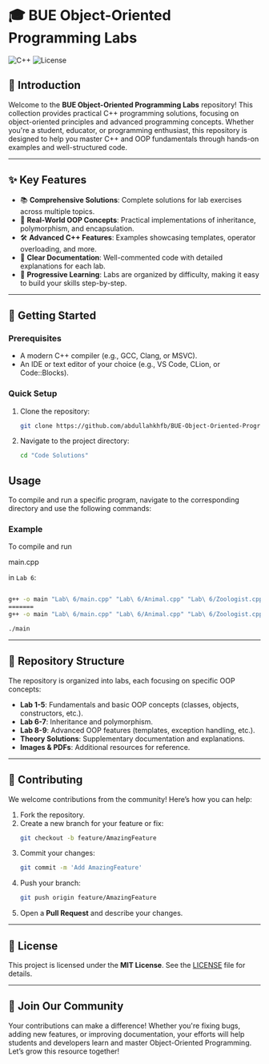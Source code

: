 # 🎓 BUE Object-Oriented Programming Labs

![C++](https://img.shields.io/badge/C%2B%2B-00599C?style=for-the-badge&logo=c%2B%2B&logoColor=white) ![License](https://img.shields.io/badge/License-MIT-green.svg)

## 🚀 Introduction

Welcome to the **BUE Object-Oriented Programming Labs** repository! This collection provides practical C++ programming solutions, focusing on object-oriented principles and advanced programming concepts. Whether you're a student, educator, or programming enthusiast, this repository is designed to help you master C++ and OOP fundamentals through hands-on examples and well-structured code.

---

## ✨ Key Features

- 📚 **Comprehensive Solutions**: Complete solutions for lab exercises across multiple topics.
- 🔄 **Real-World OOP Concepts**: Practical implementations of inheritance, polymorphism, and encapsulation.
- 🛠️ **Advanced C++ Features**: Examples showcasing templates, operator overloading, and more.
- 📝 **Clear Documentation**: Well-commented code with detailed explanations for each lab.
- 🎯 **Progressive Learning**: Labs are organized by difficulty, making it easy to build your skills step-by-step.

---

## 🔧 Getting Started

### Prerequisites

- A modern C++ compiler (e.g., GCC, Clang, or MSVC).
- An IDE or text editor of your choice (e.g., VS Code, CLion, or Code::Blocks).

### Quick Setup

1. Clone the repository:

   ```bash
   git clone https://github.com/abdullahkhfb/BUE-Object-Oriented-Programming-Labs.git
   ```

2. Navigate to the project directory:
   ```sh
   cd "Code Solutions"
   ```

## Usage

To compile and run a specific program, navigate to the corresponding directory and use the following commands:

### Example

To compile and run

main.cpp

in `Lab 6`:

```sh

g++ -o main "Lab\ 6/main.cpp" "Lab\ 6/Animal.cpp" "Lab\ 6/Zoologist.cpp"
=======
g++ -o main "Lab\ 6/main.cpp" "Lab\ 6/Animal.cpp" "Lab\ 6/Zoologist.cpp"

./main
```

---

## 📁 Repository Structure

The repository is organized into labs, each focusing on specific OOP concepts:

- **Lab 1-5**: Fundamentals and basic OOP concepts (classes, objects, constructors, etc.).
- **Lab 6-7**: Inheritance and polymorphism.
- **Lab 8-9**: Advanced OOP features (templates, exception handling, etc.).
- **Theory Solutions**: Supplementary documentation and explanations.
- **Images & PDFs**: Additional resources for reference.

---

## 🤝 Contributing

We welcome contributions from the community! Here’s how you can help:

1. Fork the repository.
2. Create a new branch for your feature or fix:
   ```bash
   git checkout -b feature/AmazingFeature
   ```
3. Commit your changes:
   ```bash
   git commit -m 'Add AmazingFeature'
   ```
4. Push your branch:
   ```bash
   git push origin feature/AmazingFeature
   ```
5. Open a **Pull Request** and describe your changes.

---

## 📜 License

This project is licensed under the **MIT License**. See the [LICENSE](LICENSE) file for details.

---

## 🌟 Join Our Community

Your contributions can make a difference! Whether you're fixing bugs, adding new features, or improving documentation, your efforts will help students and developers learn and master Object-Oriented Programming. Let’s grow this resource together!
